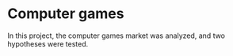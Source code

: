 # Computer games

In this project, the computer games market was analyzed, and two hypotheses were tested.
